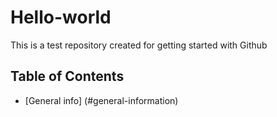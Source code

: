 # Hello-world
This is a test repository created for getting started with Github

## Table of Contents
* [General info] (#general-information)

